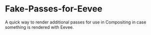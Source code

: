 # Fake-Passes-for-Eevee

A quick way to render additional passes for use in Compositing in case something is rendered with Eevee.

